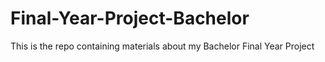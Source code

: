 # Final-Year-Project-Bachelor
This is the repo containing materials about my Bachelor Final Year Project
